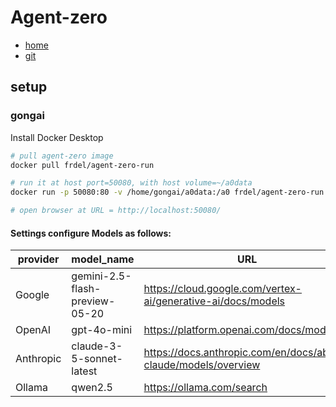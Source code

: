 
# Agent-zero

- [home](https://agent-zero.ai/#hero)
- [git](https://github.com/wgong/agent-zero)


## setup

### gongai

Install Docker Desktop
```bash
# pull agent-zero image
docker pull frdel/agent-zero-run

# run it at host port=50080, with host volume=~/a0data
docker run -p 50080:80 -v /home/gongai/a0data:/a0 frdel/agent-zero-run

# open browser at URL = http://localhost:50080/
```

#### Settings configure Models as follows:
| provider | model_name | URL |
| -------- | ---------- | --- |
| Google | gemini-2.5-flash-preview-05-20 | https://cloud.google.com/vertex-ai/generative-ai/docs/models | 
| OpenAI | gpt-4o-mini | https://platform.openai.com/docs/models | 
| Anthropic | claude-3-5-sonnet-latest | https://docs.anthropic.com/en/docs/about-claude/models/overview |
| Ollama | qwen2.5 | https://ollama.com/search | 
